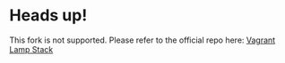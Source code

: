 # Heads up!

This fork is not supported. Please refer to the official repo here: [Vagrant Lamp Stack](https://github.com/MiniCodeMonkey/Vagrant-LAMP-Stack)
